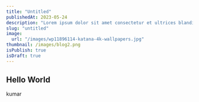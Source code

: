 ```yaml
---
title: "Untitled"
publishedAt: 2023-05-24
description: "Lorem ipsum dolor sit amet consectetur et ultrices blandit neque ege"
slug: "untitled"
image:
  url: "/images/wp11896114-katana-4k-wallpapers.jpg"
thumbnail: /images/blog2.png
isPublish: true
isDraft: true
---
```


## Hello World

kumar
